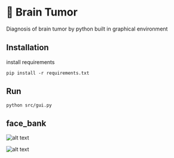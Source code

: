 # 🧠 Brain Tumor

Diagnosis of brain tumor by python built in graphical environment

## Installation
install requirements
```
pip install -r requirements.txt
```

## Run
```
python src/gui.py
```
## face_bank

![alt text](https://raw.githubusercontent.com/Mohammadnematizade/Brain-Tumor/main/output/1.png)

![alt text](https://raw.githubusercontent.com/Mohammadnematizade/Brain-Tumor/main/output/2.png)
